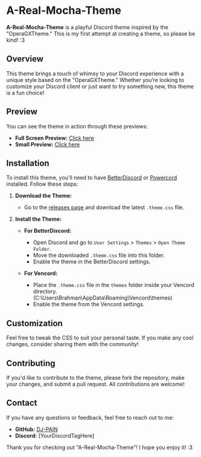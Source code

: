 # A-Real-Mocha-Theme

**A-Real-Mocha-Theme** is a playful Discord theme inspired by the "OperaGXTheme." This is my first attempt at creating a theme, so please be kind! :3

## Overview

This theme brings a touch of whimsy to your Discord experience with a unique style based on the "OperaGXTheme." Whether you’re looking to customize your Discord client or just want to try something new, this theme is a fun choice!

## Preview

You can see the theme in action through these previews:

- **Full Screen Preview:** [Click here](https://github.com/DJ-PAIN/A-Real-Mocha-Theme/blob/main/Large.png?raw=true)
- **Small Preview:** [Click here](https://github.com/DJ-PAIN/A-Real-Mocha-Theme/blob/main/small.png?raw=true)

## Installation

To install this theme, you'll need to have [BetterDiscord](https://betterdiscord.app/) or [Powercord](https://powercord.dev/) installed. Follow these steps:

1. **Download the Theme:**
   - Go to the [releases page](https://github.com/DJ-PAIN/A-Real-Mocha-Theme/releases) and download the latest `.theme.css` file.

2. **Install the Theme:**
   - **For BetterDiscord:** 
     - Open Discord and go to `User Settings` > `Themes` > `Open Theme Folder`.
     - Move the downloaded `.theme.css` file into this folder.
     - Enable the theme in the BetterDiscord settings.

   - **For Vencord:** 
     - Place the `.theme.css` file in the `themes` folder inside your Vencord directory. (C:\Users\Brahman\AppData\Roaming\Vencord\themes)
     - Enable the theme from the Vencord settings.

## Customization

Feel free to tweak the CSS to suit your personal taste. If you make any cool changes, consider sharing them with the community!

## Contributing

If you'd like to contribute to the theme, please fork the repository, make your changes, and submit a pull request. All contributions are welcome!

## Contact

If you have any questions or feedback, feel free to reach out to me:

- **GitHub:** [DJ-PAIN](https://github.com/DJ-PAIN)
- **Discord:** [YourDiscordTagHere]

Thank you for checking out "A-Real-Mocha-Theme"! I hope you enjoy it! :3
